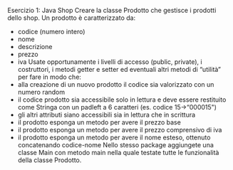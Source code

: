 Esercizio 1: Java Shop
Creare la classe Prodotto che gestisce i prodotti dello shop.
Un prodotto è caratterizzato da:
- codice (numero intero)
- nome
- descrizione
- prezzo
- iva
Usate opportunamente i livelli di accesso (public, private), i costruttori, i metodi getter e setter ed eventuali altri metodi di “utilità” per fare in modo che:
- alla creazione di un nuovo prodotto il codice sia valorizzato con un numero random
- il codice prodotto sia accessibile solo in lettura e deve essere restituito come Stringa con un padleft a 6 caratteri (es. codice 15->“000015")
- gli altri attributi siano accessibili sia in lettura che in scrittura
- il prodotto esponga un metodo per avere il prezzo base
- il prodotto esponga un metodo per avere il prezzo comprensivo di iva
- il prodotto esponga un metodo per avere il nome esteso, ottenuto concatenando codice-nome
Nello stesso package aggiungete una classe Main con metodo main nella quale testate tutte le funzionalità della classe Prodotto.